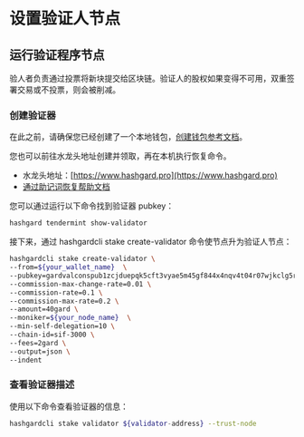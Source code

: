# 设置验证人节点

## 运行验证程序节点

验人者负责通过投票将新块提交给区块链。验证人的股权如果变得不可用，双重签署交易或不投票，则会被削减。

### 创建验证器
在此之前，请确保您已经创建了一个本地钱包，[创建钱包参考文档](https://github.com/hashgard/hashgard/blob/master/docs/zh/hashgardcli/keys/add.md)。

您也可以前往水龙头地址创建并领取，再在本机执行恢复命令。
- 水龙头地址：[https://www.hashgard.pro](https://www.hashgard.pro)
- [通过助记词恢复帮助文档](https://github.com/hashgard/hashgard/blob/master/docs/zh/hashgardcli/keys/add.md#%E9%80%9A%E8%BF%87%E5%8A%A9%E8%AE%B0%E8%AF%8D%E6%81%A2%E5%A4%8D%E5%AF%86%E9%92%A5)

您可以通过运行以下命令找到验证器 pubkey：
```bash
hashgard tendermint show-validator
```

接下来，通过 hashgardcli stake create-validator 命令使节点升为验证人节点：
```bash
hashgardcli stake create-validator \
--from=${your_wallet_name}  \
--pubkey=gardvalconspub1zcjduepqk5cft3vyae5m45gf844x4nqv4t04r07wjkclg5rdgccx32t3r5js5chg6m \
--commission-max-change-rate=0.01 \
--commission-rate=0.1 \
--commission-max-rate=0.2 \
--amount=40gard \
--moniker=${your_node_name}  \
--min-self-delegation=10 \
--chain-id=sif-3000 \
--fees=2gard \
--output=json \
--indent
```

### 查看验证器描述

使用以下命令查看验证器的信息：
```bash
hashgardcli stake validator ${validator-address} --trust-node
```

